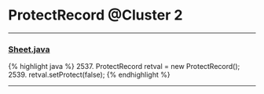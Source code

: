 # ProtectRecord @Cluster 2

***

### [Sheet.java](https://searchcode.com/codesearch/view/15642365/)
{% highlight java %}
2537. ProtectRecord retval = new ProtectRecord();
2539. retval.setProtect(false);
{% endhighlight %}

***

